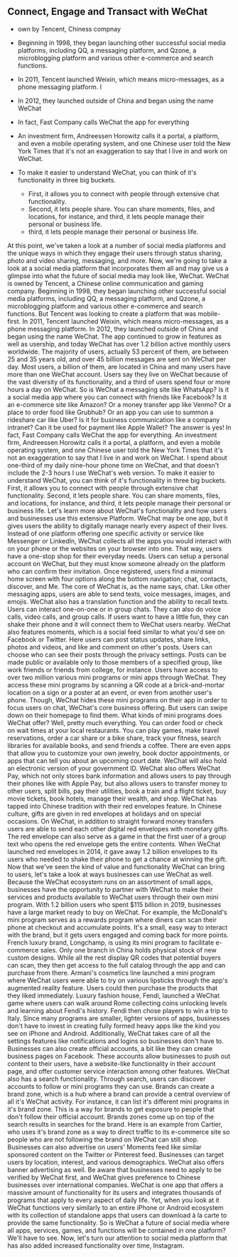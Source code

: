 ## Connect, Engage and Transact with WeChat

- own by Tencent, Chiness compnay
- Beginning in 1998, they began launching other successful social media platforms, including QQ, a messaging platform, and Qzone, a microblogging platform and various other e-commerce and search functions.
- In 2011, Tencent launched Weixin, which means micro-messages, as a phone messaging platform. I
- In 2012, they launched outside of China and began using the name WeChat
- In fact, Fast Company calls WeChat the app for everything

- An investment firm, Andreessen Horowitz calls it a portal, a platform, and even a mobile operating system, and one Chinese user told the New York Times that it's not an exaggeration to say that I live in and work on WeChat.

- To make it easier to understand WeChat, you can think of it's functionality in three big buckets.
  - First, it allows you to connect with people through extensive chat functionality.
  - Second, it lets people share. You can share moments, files, and locations, for instance, and third, it lets people manage their personal or business life.
  - third, it lets people manage their personal or business life.

At this point, we've taken a look at a number of social media platforms and the unique ways in which they engage their users through status sharing, photo and video sharing, messaging, and more. Now, we're going to take a look at a social media platform that incorporates them all and may give us a glimpse into what the future of social media may look like, WeChat. WeChat is owned by Tencent, a Chinese online communication and gaming company. Beginning in 1998, they began launching other successful social media platforms, including QQ, a messaging platform, and Qzone, a microblogging platform and various other e-commerce and search functions. But Tencent was looking to create a platform that was mobile-first. In 2011, Tencent launched Weixin, which means micro-messages, as a phone messaging platform. In 2012, they launched outside of China and began using the name WeChat. The app continued to grow in features as well as usership, and today WeChat has over 1.2 billion active monthly users worldwide. The majority of users, actually 53 percent of them, are between 25 and 35 years old, and over 45 billion messages are sent on WeChat per day. Most users, a billion of them, are located in China and many users have more than one WeChat account. Users say they live on WeChat because of the vast diversity of its functionality, and a third of users spend four or more hours a day on WeChat. So is WeChat a messaging site like WhatsApp? Is it a social media app where you can connect with friends like Facebook? Is it an e-commerce site like Amazon? Or a money transfer app like Venmo? Or a place to order food like Grubhub? Or an app you can use to summon a rideshare car like Uber? Is it for business communication like a company intranet? Can it be used for payment like Apple Wallet? The answer is yes! In fact, Fast Company calls WeChat the app for everything. An investment firm, Andreessen Horowitz calls it a portal, a platform, and even a mobile operating system, and one Chinese user told the New York Times that it's not an exaggeration to say that I live in and work on WeChat. I spend about one-third of my daily nine-hour phone time on WeChat, and that doesn't include the 2-3 hours I use WeChat's web version. To make it easier to understand WeChat, you can think of it's functionality in three big buckets. First, it allows you to connect with people through extensive chat functionality. Second, it lets people share. You can share moments, files, and locations, for instance, and third, it lets people manage their personal or business life. Let's learn more about WeChat's functionality and how users and businesses use this extensive Platform. WeChat may be one app, but it gives users the ability to digitally manage nearly every aspect of their lives. Instead of one platform offering one specific activity or service like Messenger or LinkedIn, WeChat collects all the apps you would interact with on your phone or the websites on your browser into one. That way, users have a one-stop shop for their everyday needs. Users can setup a personal account on WeChat, but they must know someone already on the platform who can confirm their invitation. Once registered, users find a minimal home screen with four options along the bottom navigation; chat, contacts, discover, and Me. The core of WeChat is, as the name says, chat. Like other messaging apps, users are able to send texts, voice messages, images, and emojis. WeChat also has a translation function and the ability to recall texts. Users can interact one-on-one or in group chats. They can also do voice calls, video calls, and group calls. If users want to have a little fun, they can shake their phone and it will connect them to WeChat users nearby. WeChat also features moments, which is a social feed similar to what you'd see on Facebook or Twitter. Here users can post status updates, share links, photos and videos, and like and comment on other's posts. Users can choose who can see their posts through the privacy settings. Posts can be made public or available only to those members of a specified group, like work friends or friends from college, for instance. Users have access to over two million various mini programs or mini apps through WeChat. They access these mini programs by scanning a QR code at a brick-and-mortar location on a sign or a poster at an event, or even from another user's phone. Though, WeChat hides these mini programs on their app in order to focus users on chat, WeChat's core business offering. But users can swipe down on their homepage to find them. What kinds of mini programs does WeChat offer? Well, pretty much everything. You can order food or check on wait times at your local restaurants. You can play games, make travel reservations, order a car share or a bike share, track your fitness, search libraries for available books, and send friends a coffee. There are even apps that allow you to customize your own jewelry, book doctor appointments, or apps that can tell you about an upcoming court date. WeChat will also hold an electronic version of your government ID. WeChat also offers WeChat Pay, which not only stores bank information and allows users to pay through their phones like with Apple Pay, but also allows users to transfer money to other users, split bills, pay their utilities, book a train and a flight ticket, buy movie tickets, book hotels, manage their wealth, and shop. WeChat has tapped into Chinese tradition with their red envelopes feature. In Chinese culture, gifts are given in red envelopes at holidays and on special occasions. On WeChat, in addition to straight forward money transfers users are able to send each other digital red envelopes with monetary gifts. The red envelope can also serve as a game in that the first user of a group text who opens the red envelope gets the entire contents. When WeChat launched red envelopes in 2014, it gave away 1.2 billion envelopes to its users who needed to shake their phone to get a chance at winning the gift. Now that we've seen the kind of value and functionality WeChat can bring to users, let's take a look at ways businesses can use WeChat as well. Because the WeChat ecosystem runs on an assortment of small apps, businesses have the opportunity to partner with WeChat to make their services and products available to WeChat users through their own mini program. With 1.2 billion users who spent $115 billion in 2019, businesses have a large market ready to buy on WeChat. For example, the McDonald's mini program serves as a rewards program where diners can scan their phone at checkout and accumulate points. It's a small, easy way to interact with the brand, but it gets users engaged and coming back for more points. French luxury brand, Longchamp, is using its mini program to facilitate e-commerce sales. Only one branch in China holds physical stock of new custom designs. While all the rest display QR codes that potential buyers can scan, they then get access to the full catalog through the app and can purchase from there. Armani's cosmetics line launched a mini program where WeChat users were able to try on various lipsticks through the app's augmented reality feature. Users could then purchase the products that they liked immediately. Luxury fashion house, Fendi, launched a WeChat game where users can walk around Rome collecting coins unlocking levels and learning about Fendi's history. Fendi then chose players to win a trip to Italy. Since many programs are smaller, lighter versions of apps, businesses don't have to invest in creating fully formed heavy apps like the kind you see on iPhone and Android. Additionally, WeChat takes care of all the settings features like notifications and logins so businesses don't have to. Businesses can also create official accounts, a bit like they can create business pages on Facebook. These accounts allow businesses to push out content to their users, have a website-like functionality in their account page, and offer customer service interaction among other features. WeChat also has a search functionality. Through search, users can discover accounts to follow or mini programs they can use. Brands can create a brand zone, which is a hub where a brand can provide a central overview of all it's WeChat activity. For instance, it can list it's different mini programs in it's brand zone. This is a way for brands to get exposure to people that don't follow their official account. Brands zones come up on top of the search results in searches for the brand. Here is an example from Cartier, who uses it's brand zone as a way to direct traffic to its e-commerce site so people who are not following the brand on WeChat can still shop. Businesses can also advertise on users' Moments feed like similar sponsored content on the Twitter or Pinterest feed. Businesses can target users by location, interest, and various demographics. WeChat also offers banner advertising as well. Be aware that businesses need to apply to be verified by WeChat first, and WeChat gives preference to Chinese businesses over international companies. WeChat is one app that offers a massive amount of functionality for its users and integrates thousands of programs that apply to every aspect of daily life. Yet, when you look at it WeChat functions very similarly to an entire iPhone or Android ecosystem with its collection of standalone apps that users can download à la carte to provide the same functionality. So is WeChat a future of social media where all apps, services, games, and functions will be contained in one platform? We'll have to see. Now, let's turn our attention to social media platform that has also added increased functionality over time, Instagram.
